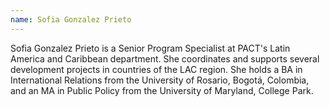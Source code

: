 ```yaml
---
name: Sofia Gonzalez Prieto
---
```

Sofia Gonzalez Prieto is a Senior Program Specialist at PACT's Latin America and Caribbean department. She coordinates and supports several development projects in countries of the LAC region. She holds a BA in International Relations from the University of Rosario, Bogotá, Colombia, and an MA in Public Policy from the University of Maryland, College Park.
